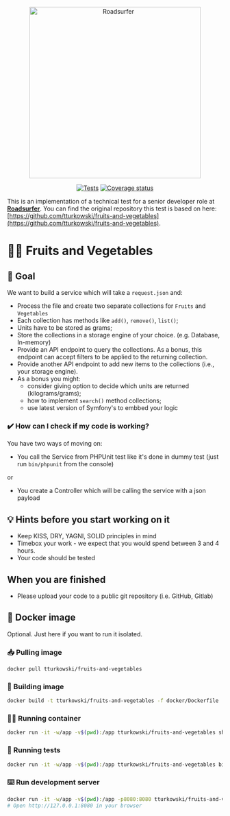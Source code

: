 <p align="center"><a href="https://roadsurfer.com/" target="_blank"><img src="https://roadsurfer.com/wp-content/uploads/roadsurfer-logo.jpg" width="400" alt="Roadsurfer"></a></p>

<p align="center">
<a href="https://github.com/olml89/Roadsurfer-test"><img src="https://github.com/olml89/Roadsurfer-test/actions/workflows/tests.yml/badge.svg" alt="Tests"></a>
<a href="https://codecov.io/gh/olml89/Roadsurfer-test"><img src="https://codecov.io/gh/olml89/Roadsurfer-test/branch/main/graph/badge.svg?token=SL6ANXRH0A" alt="Coverage status"></a>
</p>

This is an implementation of a technical test for a senior developer role at
**[Roadsurfer](https://roadsurfer.com)**.
You can find the original repository this test is based on here:
[https://github.com/tturkowski/fruits-and-vegetables](https://github.com/tturkowski/fruits-and-vegetables).

# 🍎🥕 Fruits and Vegetables

## 🎯 Goal
We want to build a service which will take a `request.json` and:
* Process the file and create two separate collections for `Fruits` and `Vegetables`
* Each collection has methods like `add()`, `remove()`, `list()`;
* Units have to be stored as grams;
* Store the collections in a storage engine of your choice. (e.g. Database, In-memory)
* Provide an API endpoint to query the collections. As a bonus, this endpoint can accept filters to be applied to the returning collection.
* Provide another API endpoint to add new items to the collections (i.e., your storage engine).
* As a bonus you might:
  * consider giving option to decide which units are returned (kilograms/grams);
  * how to implement `search()` method collections;
  * use latest version of Symfony's to embbed your logic 

### ✔️ How can I check if my code is working?
You have two ways of moving on:
* You call the Service from PHPUnit test like it's done in dummy test (just run `bin/phpunit` from the console)

or

* You create a Controller which will be calling the service with a json payload

## 💡 Hints before you start working on it
* Keep KISS, DRY, YAGNI, SOLID principles in mind
* Timebox your work - we expect that you would spend between 3 and 4 hours.
* Your code should be tested

## When you are finished
* Please upload your code to a public git repository (i.e. GitHub, Gitlab)

## 🐳 Docker image
Optional. Just here if you want to run it isolated.

### 📥 Pulling image
```bash
docker pull tturkowski/fruits-and-vegetables
```

### 🧱 Building image
```bash
docker build -t tturkowski/fruits-and-vegetables -f docker/Dockerfile .
```

### 🏃‍♂️ Running container
```bash
docker run -it -w/app -v$(pwd):/app tturkowski/fruits-and-vegetables sh 
```

### 🛂 Running tests
```bash
docker run -it -w/app -v$(pwd):/app tturkowski/fruits-and-vegetables bin/phpunit
```

### ⌨️ Run development server
```bash
docker run -it -w/app -v$(pwd):/app -p8080:8080 tturkowski/fruits-and-vegetables php -S 0.0.0.0:8080 -t /app/public
# Open http://127.0.0.1:8080 in your browser
```
